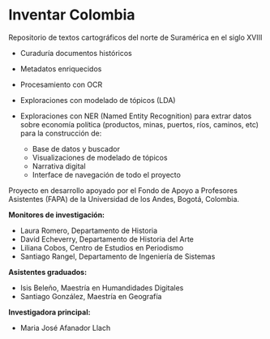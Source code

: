 # Inventar Colombia

Repositorio de textos cartográficos del norte de Suramérica en el siglo XVIII

- Curaduría documentos históricos
- Metadatos enriquecidos
- Procesamiento con OCR
- Exploraciones con modelado de tópicos (LDA)
- Exploraciones con NER (Named Entity Recognition) para extrar datos sobre economía política (productos, minas, puertos, ríos, caminos, etc) para la construcción de:  

    - Base de datos y buscador
    - Visualizaciones de modelado de tópicos
    - Narrativa digital
    - Interface de navegación de todo el proyecto



Proyecto en desarrollo apoyado por el Fondo de Apoyo a Profesores Asistentes (FAPA) de la Universidad de los Andes, Bogotá, Colombia. 

**Monitores de investigación:**
- Laura Romero, Departamento de Historia
- David Echeverry, Departamento de Historia del Arte
- Liliana Cobos, Centro de Estudios en Periodismo
- Santiago Rangel, Departamento de Ingeniería de Sistemas

**Asistentes graduados:**
- Isis Beleño, Maestría en Humandidades Digitales
- Santiago González, Maestría en Geografía

**Investigadora principal:**
- Maria José Afanador Llach
